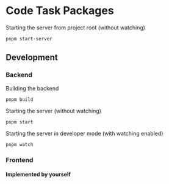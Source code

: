 # Code Task Packages

Starting the server from project root (without watching)
```shell
pnpm start-server
```

## Development

### Backend

Building the backend
```shell
pnpm build
```

Starting the server (without watching)
```shell
pnpm start
```

Starting the server in developer mode (with watching enabled)
```shell
pnpm watch
```

### Frontend

#### Implemented by yourself
